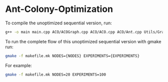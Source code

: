 # Ant-Colony-Optimization

To compile the unoptimized sequential version, run:

``` bash
g++ -o main main.cpp ACO/ACOGraph.cpp ACO/ACO.cpp ACO/Ant.cpp Utils/GraphConstructor.cpp MST/MST.cpp MST/OneTree.cpp
```

To run the complete flow of this unoptimized sequential version with gmake run:

``` bash
gmake -f makefile.mk NODES={NODES} EXPERIMENTS={EXPERIMENTS}
```

For example:

``` bash
gmake -f makefile.mk NODES=20 EXPERIMENTS=100
```